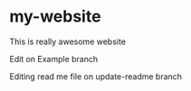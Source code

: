 # my-website

This is really awesome website

Edit on Example branch

Editing read me file on update-readme branch
